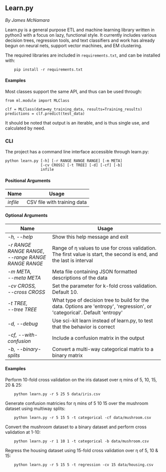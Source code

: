 ## Learn.py
_By James McNamara_

Learn.py is a general purpose ETL and machine learning library written in python3 with a focus on lazy, functional style. It currently includes various decision trees, regression tools, and text classifiers and work has already begun on neural nets, support vector machines, and EM clustering.

The required libraries are included in `requirements.txt`, and can be installed with:   

```
	pip install -r requirements.txt
```  
#### Examples
Most classes support the same API, and thus can be used through:

```
from ml.module import MLClass

clf = MLClass(data=my_training_data, results=Training_results)
predictions = clf.predict(test_data)
```
It should be noted that output is an iterable, and is thus single use, and calculated by need.

### CLI

The project has a command line interface accessible through learn.py:  

```
python learn.py [-h] [-r RANGE RANGE RANGE] [-m META] 
			    [-cv CROSS] [-t TREE] [-d] [-cf] [-b] 
			    infile
```
#### Positional Arguments
|Name      |					Usage			|
|----------|----------------------------|
|_infile_| CSV file with training data|

#### Optional Arguments
|Name      |					Usage			|
|----------|----------------------------|
| _-h, --help_| Show this help message and exit
| _-r RANGE RANGE RANGE_, <br>_--range RANGE RANGE RANGE_|Range of &#951; values to use for cross validation. The first value is start, the second is end, and the last is interval|
|_-m META,<br> --meta META_ | Meta file containing JSON formatted descriptions of the data
|_-cv CROSS, <br>--cross CROSS_ | Set the parameter for k-fold cross validation. Default 10.|
|_-t TREE, <br> --tree TREE_ | What type of decision tree to build for the data. Options are 'entropy', 'regression', or 'categorical'. Default 'entropy'
|_-d, --debug_ | Use sci-kit learn instead of learn.py, to test that the behavior is correct|
|_-cf, --with-confusion_| Include a confusion matrix in the output
|_-b, --binary-splits_ |Convert a multi-way categorical matrix to a binary matrix


#### Examples

Perform 10-fold cross validation on the iris dataset over &#951; mins of 5, 10, 15, 20 & 25:  

```
    python learn.py -r 5 25 5 data/iris.csv
```

Generate confusion matricies for &#951; mins of 5 10 15 over the mushroom dataset using multiway splits:  

```  
    python learn.py -r 5 15 5 -t categorical -cf data/mushroom.csv
```  

Convert the mushroom dataset to a binary dataset and perform cross validation at 1-10:   

```
    python learn.py -r 1 10 1 -t categorical -b data/mushroom.csv
```  

Regress the housing dataset using 15-fold cross validation over &#951; of 5, 10 & 15:  

```
    python learn.py -r 5 15 5 -t regression -cv 15 data/housing.csv
```